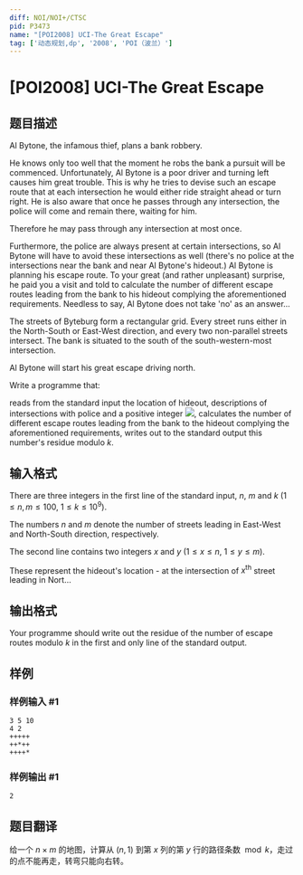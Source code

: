```yaml
---
diff: NOI/NOI+/CTSC
pid: P3473
name: "[POI2008] UCI-The Great Escape"
tag: ['动态规划,dp', '2008', 'POI（波兰）']
---
```

# [POI2008] UCI-The Great Escape
## 题目描述

Al Bytone, the infamous thief, plans a bank robbery.

He knows only too well that the moment he robs the bank a pursuit    will be commenced. Unfortunately, Al Bytone is a poor driver and turning    left causes him great trouble. This is why he tries to devise such an    escape route that at each intersection he would either ride straight    ahead or turn right. He is also aware that once he passes through any    intersection, the police will come and remain there, waiting for him.

Therefore he may pass through any intersection at most once.

Furthermore, the police are always present at certain intersections,    so Al Bytone will have to avoid these intersections as well    (there's no police at the intersections near the bank and near Al Bytone's    hideout.)    Al Bytone is planning his escape route. To your great (and rather    unpleasant) surprise, he paid you a visit and told to calculate the    number of different escape routes leading from the bank to his hideout    complying the aforementioned requirements. Needless to say, Al Bytone    does not take 'no' as an answer...

The streets of Byteburg form a rectangular grid. Every street runs either in the North-South or East-West direction,    and every two non-parallel streets intersect. The bank is situated to the south of the south-western-most intersection.

Al Bytone will start his great escape driving north.

<Task> 

Write a programme that:

reads from the standard input the location of hideout,          descriptions of intersections with police and a positive          integer ![](http://main.edu.pl/images/OI15/uci-en-tex.1.png),                      calculates the number of different escape routes leading from the bank to the hideout          complying the aforementioned requirements,                      writes out to the standard output this number's residue modulo $k$.


## 输入格式

There are three integers in the first line of the standard input, $n$, $m$ and $k$ ($1\le n,m\le 100$, $1\le k\le 10^9$).

The numbers $n$ and $m$ denote the number of streets leading in      East-West and North-South direction, respectively.

The second line contains two integers $x$ and $y$ ($1\le x\le n$, $1\le y\le m$).

These represent the hideout's location - at the intersection      of $x^{\mathrm{th}}$ street leading in Nort…

## 输出格式

Your programme should write out the residue of the number of escape      routes modulo $k$ in the first and only line of the standard output.

## 样例

### 样例输入 #1
```
3 5 10
4 2
+++++
++*++
++++*

```
### 样例输出 #1
```
2

```
## 题目翻译

给一个 $n\times m$ 的地图，计算从 $(n,1)$ 到第 $x$ 列的第 $y$ 行的路径条数 $\bmod k$，走过的点不能再走，转弯只能向右转。
